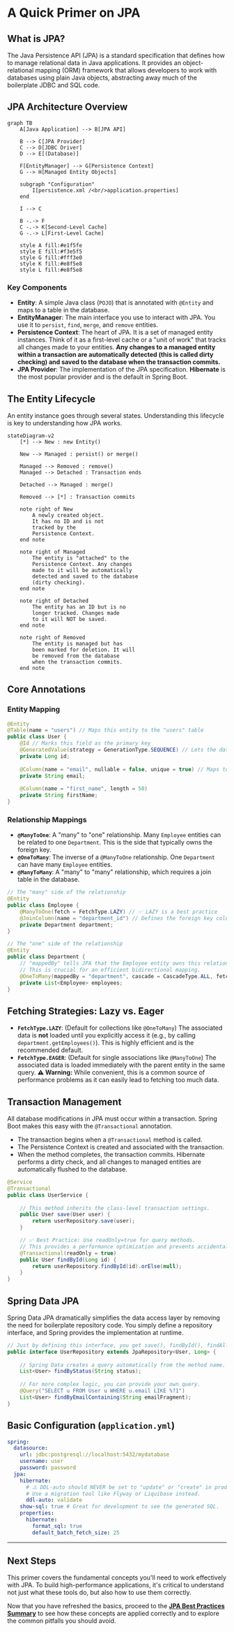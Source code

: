 # A Quick Primer on JPA

## What is JPA?

The Java Persistence API (JPA) is a standard specification that defines how to manage relational data in Java applications. It provides an object-relational mapping (ORM) framework that allows developers to work with databases using plain Java objects, abstracting away much of the boilerplate JDBC and SQL code.

## JPA Architecture Overview

```mermaid
graph TB
    A[Java Application] --> B[JPA API]
    
    B --> C[JPA Provider] 
    C --> D[JDBC Driver]
    D --> E[(Database)]
    
    F[EntityManager] --> G[Persistence Context]
    G --> H[Managed Entity Objects]
    
    subgraph "Configuration"
        I[persistence.xml /<br/>application.properties]
    end

    I --> C
    
    B -.-> F
    C -.-> K[Second-Level Cache]
    G -.-> L[First-Level Cache]
    
    style A fill:#e1f5fe
    style E fill:#f3e5f5
    style G fill:#fff3e0
    style K fill:#e8f5e8
    style L fill:#e8f5e8
```

### Key Components

-   **Entity**: A simple Java class (`POJO`) that is annotated with `@Entity` and maps to a table in the database.
-   **EntityManager**: The main interface you use to interact with JPA. You use it to `persist`, `find`, `merge`, and `remove` entities.
-   **Persistence Context**: The heart of JPA. It is a set of managed entity instances. Think of it as a first-level cache or a "unit of work" that tracks all changes made to your entities. **Any changes to a managed entity within a transaction are automatically detected (this is called dirty checking) and saved to the database when the transaction commits.**
-   **JPA Provider**: The implementation of the JPA specification. **Hibernate** is the most popular provider and is the default in Spring Boot.

## The Entity Lifecycle

An entity instance goes through several states. Understanding this lifecycle is key to understanding how JPA works.

```mermaid
stateDiagram-v2
    [*] --> New : new Entity()
    
    New --> Managed : persist() or merge()
    
    Managed --> Removed : remove()
    Managed --> Detached : Transaction ends
    
    Detached --> Managed : merge()
    
    Removed --> [*] : Transaction commits
    
    note right of New
        A newly created object.
        It has no ID and is not
        tracked by the
        Persistence Context.
    end note
    
    note right of Managed
        The entity is "attached" to the
        Persistence Context. Any changes
        made to it will be automatically
        detected and saved to the database
        (dirty checking).
    end note
    
    note right of Detached
        The entity has an ID but is no
        longer tracked. Changes made
        to it will NOT be saved.
    end note
    
    note right of Removed
        The entity is managed but has
        been marked for deletion. It will
        be removed from the database
        when the transaction commits.
    end note
```

## Core Annotations

### Entity Mapping

```java
@Entity
@Table(name = "users") // Maps this entity to the "users" table
public class User {
    @Id // Marks this field as the primary key
    @GeneratedValue(strategy = GenerationType.SEQUENCE) // Lets the database generate the ID
    private Long id;
    
    @Column(name = "email", nullable = false, unique = true) // Maps to a column with constraints
    private String email;
    
    @Column(name = "first_name", length = 50)
    private String firstName;
}
```

### Relationship Mappings

-   **`@ManyToOne`**: A "many" to "one" relationship. Many `Employee` entities can be related to one `Department`. This is the side that typically owns the foreign key.
-   **`@OneToMany`**: The inverse of a `@ManyToOne` relationship. One `Department` can have many `Employee` entities.
-   **`@ManyToMany`**: A "many" to "many" relationship, which requires a join table in the database.

```java
// The "many" side of the relationship
@Entity
public class Employee {
    @ManyToOne(fetch = FetchType.LAZY) // ✅ LAZY is a best practice
    @JoinColumn(name = "department_id") // Defines the foreign key column
    private Department department;
}

// The "one" side of the relationship
@Entity
public class Department {
    // "mappedBy" tells JPA that the Employee entity owns this relationship.
    // This is crucial for an efficient bidirectional mapping.
    @OneToMany(mappedBy = "department", cascade = CascadeType.ALL, fetch = FetchType.LAZY)
    private List<Employee> employees;
}
```

## Fetching Strategies: Lazy vs. Eager

-   **`FetchType.LAZY`**: (Default for collections like `@OneToMany`) The associated data is **not** loaded until you explicitly access it (e.g., by calling `department.getEmployees()`). This is highly efficient and is the recommended default.
-   **`FetchType.EAGER`**: (Default for single associations like `@ManyToOne`) The associated data is loaded immediately with the parent entity in the same query. **⚠️ Warning:** While convenient, this is a common source of performance problems as it can easily lead to fetching too much data.

## Transaction Management

All database modifications in JPA must occur within a transaction. Spring Boot makes this easy with the `@Transactional` annotation.

-   The transaction begins when a `@Transactional` method is called.
-   The Persistence Context is created and associated with the transaction.
-   When the method completes, the transaction commits. Hibernate performs a dirty check, and all changes to managed entities are automatically flushed to the database.

```java
@Service
@Transactional
public class UserService {
    
    // This method inherits the class-level transaction settings.
    public User save(User user) {
        return userRepository.save(user);
    }

    // ✅ Best Practice: Use readOnly=true for query methods.
    // This provides a performance optimization and prevents accidental updates.
    @Transactional(readOnly = true)
    public User findById(Long id) {
        return userRepository.findById(id).orElse(null);
    }
}
```

## Spring Data JPA

Spring Data JPA dramatically simplifies the data access layer by removing the need for boilerplate repository code. You simply define a repository interface, and Spring provides the implementation at runtime.

```java
// Just by defining this interface, you get save(), findById(), findAll(), delete(), etc.
public interface UserRepository extends JpaRepository<User, Long> {
    
    // Spring Data creates a query automatically from the method name.
    List<User> findByStatus(String status);
    
    // For more complex logic, you can provide your own query.
    @Query("SELECT u FROM User u WHERE u.email LIKE %?1")
    List<User> findByEmailContaining(String emailFragment);
}
```

## Basic Configuration (`application.yml`)

```yaml
spring:
  datasource:
    url: jdbc:postgresql://localhost:5432/mydatabase
    username: user
    password: password
  jpa:
    hibernate:
      # ⚠️ DDL-auto should NEVER be set to "update" or "create" in production.
      # Use a migration tool like Flyway or Liquibase instead.
      ddl-auto: validate
    show-sql: true # Great for development to see the generated SQL.
    properties:
      hibernate:
        format_sql: true
        default_batch_fetch_size: 25
```

---

## Next Steps

This primer covers the fundamental concepts you'll need to work effectively with JPA. To build high-performance applications, it's critical to understand not just what these tools do, but also how to use them correctly.

Now that you have refreshed the basics, proceed to the **[JPA Best Practices Summary](./jpa_best_practices.md)** to see how these concepts are applied correctly and to explore the common pitfalls you should avoid.
